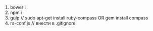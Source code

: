 1. bower i
2. npm i
3. gulp // sudo apt-get install ruby-compass OR gem install compass
4. rs-conf.js // внести в .gitignore
